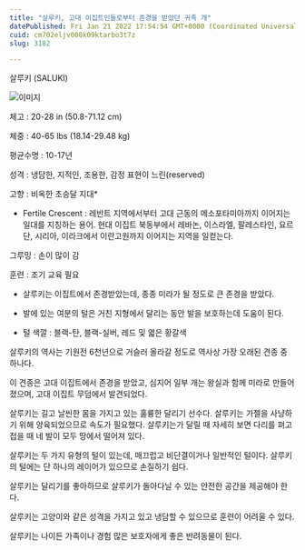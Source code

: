 ```yaml
---
title: "살루키, 고대 이집트인들로부터 존경을 받았던 귀족 개"
datePublished: Fri Jan 21 2022 17:54:54 GMT+0000 (Coordinated Universal Time)
cuid: cm702eljv000k09ktarbo3t7z
slug: 3182

---
```



살루키 (SALUKI)

![이미지](https://cdn.hashnode.com/res/hashnode/image/upload/v1739253125306/d5ae5a2a-f629-4a71-b97c-9e4a481aff46.jpeg)

체고 : 20-28 in (50.8-71.12 cm)

체중 : 40-65 lbs (18.14-29.48 kg)

평균수명 : 10-17년

성격 : 냉담한, 지적인, 조용한, 감정 표현이 느린(reserved)

고향 : 비옥한 초승달 지대*

* Fertile Crescent : 레반트 지역에서부터 고대 근동의 메소포타미아까지 이어지는 일대를 지칭하는 용어. 현대 이집트 북동부에서 레바논, 이스라엘, 팔레스타인, 요르단, 시리아, 이라크에서 이란고원까지 이어지는 지역을 일컫는다.

그루밍 : 손이 많이 감

훈련 : 조기 교육 필요

* 살루키는 이집트에서 존경받았는데, 종종 미라가 될 정도로 큰 존경을 받았다.

* 발에 있는 여분의 털은 거친 지형에서 달리는 동안 발을 보호하는데 도움이 된다.

* 털 색깔 : 블랙-탄, 블랙-실버, 레드 및 엷은 황갈색

살루키의 역사는 기원전 6천년으로 거슬러 올라갈 정도로 역사상 가장 오래된 견종 중 하나다.

이 견종은 고대 이집트에서 존경을 받았고, 심지어 일부 개는 왕실과 함께 미라로 만들어졌으며, 고대 이집트 무덤에서 발견되었다.

살루키는 길고 날씬한 몸을 가지고 있는 훌륭한 달리기 선수다. 살루키는 가젤을 사냥하기 위해 양육되었으므로 속도가 필요했다. 살루키는가 달릴 때 자세히 보면 다리를 펴고 접을 때 네 발이 모두 땅에서 떨어져 있다.

살루키는 두 가지 유형의 털이 있는데, 매끄럽고 비단결이거나 일반적인 털이다. 살루키의 털에는 단 하나의 레이어가 있으므로 손질하기 쉽다.

살루키는 달리기를 좋아하므로 살루키가 돌아다닐 수 있는 안전한 공간을 제공해야 한다.

살루키는 고양이와 같은 성격을 가지고 있고 냉담할 수 있으므로 훈련이 어려울 수 있다.

살루키는 나이든 가족이나 경험 많은 보호자에게 좋은 반려동물이 된다.